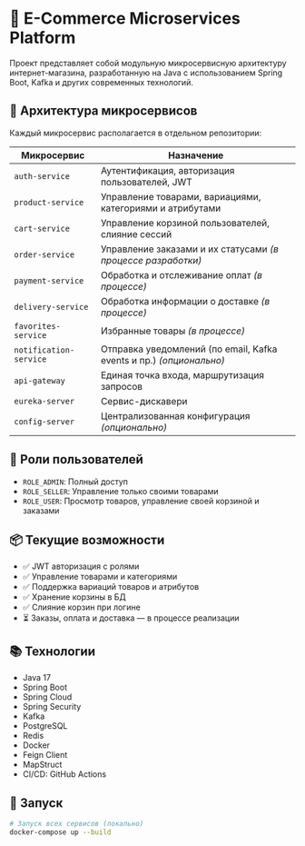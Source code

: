 # 🛒 E-Commerce Microservices Platform

Проект представляет собой модульную микросервисную архитектуру интернет-магазина, разработанную на Java с использованием Spring Boot, Kafka и других современных технологий.

## 🧩 Архитектура микросервисов

Каждый микросервис располагается в отдельном репозитории:

| Микросервис | Назначение |
|-------------|------------|
| `auth-service` | Аутентификация, авторизация пользователей, JWT |
| `product-service` | Управление товарами, вариациями, категориями и атрибутами |
| `cart-service` | Управление корзиной пользователей, слияние сессий |
| `order-service` | Управление заказами и их статусами *(в процессе разработки)* |
| `payment-service` | Обработка и отслеживание оплат *(в процессе)* |
| `delivery-service` | Обработка информации о доставке *(в процессе)* |
| `favorites-service` | Избранные товары *(в процессе)* |
| `notification-service` | Отправка уведомлений (по email, Kafka events и пр.) *(опционально)* |
| `api-gateway` | Единая точка входа, маршрутизация запросов |
| `eureka-server` | Сервис-дискавери |
| `config-server` | Централизованная конфигурация *(опционально)* |

## 🔐 Роли пользователей

- `ROLE_ADMIN`: Полный доступ
- `ROLE_SELLER`: Управление только своими товарами
- `ROLE_USER`: Просмотр товаров, управление своей корзиной и заказами

## 📦 Текущие возможности

- ✅ JWT авторизация с ролями
- ✅ Управление товарами и категориями
- ✅ Поддержка вариаций товаров и атрибутов
- ✅ Хранение корзины в БД
- ✅ Слияние корзин при логине
- ⏳ Заказы, оплата и доставка — в процессе реализации

## 📚 Технологии

- Java 17
- Spring Boot
- Spring Cloud
- Spring Security
- Kafka
- PostgreSQL
- Redis
- Docker
- Feign Client
- MapStruct
- CI/CD: GitHub Actions


## 🏁 Запуск

```bash
# Запуск всех сервисов (локально)
docker-compose up --build
```
